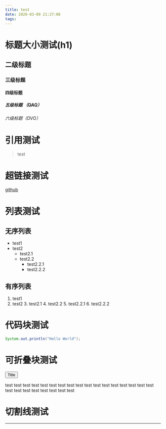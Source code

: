 ```yaml
---
title: test
date: 2020-03-09 21:27:08
tags:
---
```

# 标题大小测试(h1)
## 二级标题
### 三级标题
#### 四级标题
##### 五级标题 （QAQ）
###### 六级标题（OVO）
# 引用测试
> test

# 超链接测试

[github](https://github.com/)

# 列表测试

## 无序列表

- test1
- test2
    - test2.1
    - test2.2
        - test2.2.1
        - test2.2.2

## 有序列表

1. test1
2. test2
    3. test2.1
    4. test2.2
        5. test2.2.1
        6. test2.2.2

# 代码块测试

```java
System.out.println("Hello World");
```

# 可折叠块测试

<button class="fold-button">
    Title
</button>
<div class="fold-content">

test test test test test test test test test test test test test test test test test test test test test test test test test

</div>

# 切割线测试

---